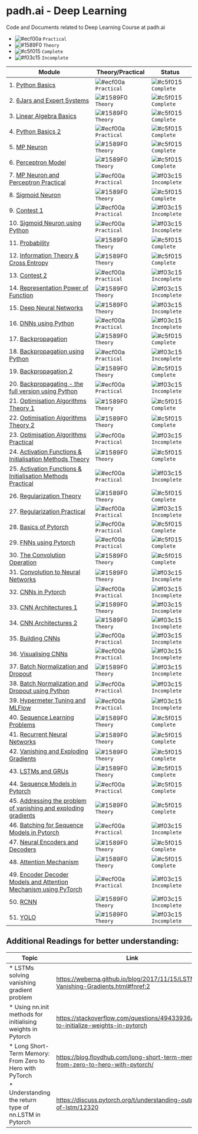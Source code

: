 # padh.ai - Deep Learning
Code and Documents related to Deep Learning Course at padh.ai

- ![#ecf00a](https://placehold.it/15/ecf00a/000000?text=+) `Practical`
- ![#1589F0](https://placehold.it/15/1589F0/000000?text=+) `Theory`
- ![#c5f015](https://placehold.it/15/c5f015/000000?text=+) `Complete`
- ![#f03c15](https://placehold.it/15/f03c15/000000?text=+) `Incomplete`

| Module | Theory/Practical | Status | 
| ------ | ---------------- | ------ |
| 1. [Python Basics](/Module%2001%20-%20Python%20Basics) | ![#ecf00a](https://placehold.it/15/ecf00a/000000?text=+) `Practical`| ![#c5f015](https://placehold.it/15/c5f015/000000?text=+) `Complete` | 
| 2. [6Jars and Expert Systems](/Module%2002%20-%206jars%20and%20Expert%20Systems) |![#1589F0](https://placehold.it/15/1589F0/000000?text=+) `Theory` | ![#c5f015](https://placehold.it/15/c5f015/000000?text=+) `Complete` | 
| 3. [Linear Algebra Basics](/Module%2003%20-%20Vectors%20and%20Matrices)|![#1589F0](https://placehold.it/15/1589F0/000000?text=+) `Theory` | ![#c5f015](https://placehold.it/15/c5f015/000000?text=+) `Complete`|
| 4. [Python Basics 2](/Module%2004%20-%20Python%20Basics2%20and%20Vectors) | ![#ecf00a](https://placehold.it/15/ecf00a/000000?text=+) `Practical` | ![#c5f015](https://placehold.it/15/c5f015/000000?text=+) `Complete`|
| 5. [MP Neuron](/Module%2005%20-%20MCP) |![#1589F0](https://placehold.it/15/1589F0/000000?text=+) `Theory` | ![#c5f015](https://placehold.it/15/c5f015/000000?text=+) `Complete` |
| 6. [Perceptron Model](/Module%2006%20-%20Perceptron) |![#1589F0](https://placehold.it/15/1589F0/000000?text=+) `Theory` | ![#c5f015](https://placehold.it/15/c5f015/000000?text=+) `Complete`|
| 7. [MP Neuron and Perceptron Practical](/Module%2007%20-%20MCP%20and%20Perceptron%20Code) |![#ecf00a](https://placehold.it/15/ecf00a/000000?text=+) `Practical` | ![#f03c15](https://placehold.it/15/f03c15/000000?text=+) `Incomplete` |
| 8. [Sigmoid Neuron](/Module%2008%20-%20Sigmoid%20Neuron) |![#1589F0](https://placehold.it/15/1589F0/000000?text=+) `Theory` | ![#c5f015](https://placehold.it/15/c5f015/000000?text=+) `Complete`|
| 9. [Contest 1](/Module%2009%20-%20Contest1) |![#ecf00a](https://placehold.it/15/ecf00a/000000?text=+) `Practical` | ![#f03c15](https://placehold.it/15/f03c15/000000?text=+) `Incomplete`|
| 10. [Sigmoid Neuron using Python](/Module%2010%20-%20Python%20Sigmoid) |![#ecf00a](https://placehold.it/15/ecf00a/000000?text=+) `Practical` | ![#f03c15](https://placehold.it/15/f03c15/000000?text=+) `Incomplete` |
| 11. [Probability]() |![#1589F0](https://placehold.it/15/1589F0/000000?text=+) `Theory` | ![#c5f015](https://placehold.it/15/c5f015/000000?text=+) `Complete`|
| 12. [Information Theory & Cross Entropy]() |![#1589F0](https://placehold.it/15/1589F0/000000?text=+) `Theory` | ![#c5f015](https://placehold.it/15/c5f015/000000?text=+) `Complete`|
| 13. [Contest 2]() |![#ecf00a](https://placehold.it/15/ecf00a/000000?text=+) `Practical` | ![#f03c15](https://placehold.it/15/f03c15/000000?text=+) `Incomplete`|
| 14. [Representation Power of Function]() |![#1589F0](https://placehold.it/15/1589F0/000000?text=+) `Theory` | ![#f03c15](https://placehold.it/15/f03c15/000000?text=+) `Incomplete`|
| 15. [Deep Neural Networks]() |![#1589F0](https://placehold.it/15/1589F0/000000?text=+) `Theory` | ![#f03c15](https://placehold.it/15/f03c15/000000?text=+) `Incomplete`| 
| 16. [DNNs using Python]() |![#ecf00a](https://placehold.it/15/ecf00a/000000?text=+) `Practical` | ![#f03c15](https://placehold.it/15/f03c15/000000?text=+) `Incomplete`|
| 17. [Backpropagation]() |![#1589F0](https://placehold.it/15/1589F0/000000?text=+) `Theory` | ![#c5f015](https://placehold.it/15/c5f015/000000?text=+) `Complete`|
| 18. [Backpropagation using Python]() |![#ecf00a](https://placehold.it/15/ecf00a/000000?text=+) `Practical` | ![#f03c15](https://placehold.it/15/f03c15/000000?text=+) `Incomplete`|
| 19. [Backpropagation 2]() |![#1589F0](https://placehold.it/15/1589F0/000000?text=+) `Theory` | ![#c5f015](https://placehold.it/15/c5f015/000000?text=+) `Complete`| 
| 20. [Backpropagating - the full version using Python]() |![#ecf00a](https://placehold.it/15/ecf00a/000000?text=+) `Practical` | ![#f03c15](https://placehold.it/15/f03c15/000000?text=+) `Incomplete`|
| 21. [Optimisation Algorithms Theory 1]() | ![#1589F0](https://placehold.it/15/1589F0/000000?text=+) `Theory`| ![#c5f015](https://placehold.it/15/c5f015/000000?text=+) `Complete`|
| 22. [Optimisation Algorithms Theory 2]() |![#1589F0](https://placehold.it/15/1589F0/000000?text=+) `Theory` | ![#c5f015](https://placehold.it/15/c5f015/000000?text=+) `Complete`|
| 23. [Optimisation Algorithms Practical]() |![#ecf00a](https://placehold.it/15/ecf00a/000000?text=+) `Practical` | ![#f03c15](https://placehold.it/15/f03c15/000000?text=+) `Incomplete`|
| 24. [Activation Functions & Initialisation Methods Theory]() |![#1589F0](https://placehold.it/15/1589F0/000000?text=+) `Theory` | ![#c5f015](https://placehold.it/15/c5f015/000000?text=+) `Complete`|
| 25. [Activation Functions & Initialisation Methods Practical]() |![#ecf00a](https://placehold.it/15/ecf00a/000000?text=+) `Practical` | ![#f03c15](https://placehold.it/15/f03c15/000000?text=+) `Incomplete`|
| 26. [Regularization Theory]() |![#1589F0](https://placehold.it/15/1589F0/000000?text=+) `Theory` | ![#c5f015](https://placehold.it/15/c5f015/000000?text=+) `Complete`|
| 27. [Regularization Practical]() | ![#ecf00a](https://placehold.it/15/ecf00a/000000?text=+) `Practical`| ![#f03c15](https://placehold.it/15/f03c15/000000?text=+) `Incomplete`|
| 28. [Basics of Pytorch]() |![#ecf00a](https://placehold.it/15/ecf00a/000000?text=+) `Practical` |  ![#c5f015](https://placehold.it/15/c5f015/000000?text=+) `Complete`|
| 29. [FNNs using Pytorch]() | ![#ecf00a](https://placehold.it/15/ecf00a/000000?text=+) `Practical`| ![#c5f015](https://placehold.it/15/c5f015/000000?text=+) `Complete`|
| 30. [The Convolution Operation]() |![#1589F0](https://placehold.it/15/1589F0/000000?text=+) `Theory` | ![#c5f015](https://placehold.it/15/c5f015/000000?text=+) `Complete`|
| 31. [Convolution to Neural Networks]() |![#1589F0](https://placehold.it/15/1589F0/000000?text=+) `Theory` | ![#f03c15](https://placehold.it/15/f03c15/000000?text=+) `Incomplete`|
| 32. [CNNs in Pytorch]() |![#ecf00a](https://placehold.it/15/ecf00a/000000?text=+) `Practical` | ![#f03c15](https://placehold.it/15/f03c15/000000?text=+) `Incomplete`|
| 33. [CNN Architectures 1]() |![#1589F0](https://placehold.it/15/1589F0/000000?text=+) `Theory` | ![#f03c15](https://placehold.it/15/f03c15/000000?text=+) `Incomplete`|
| 34. [CNN Architectures 2]() |![#1589F0](https://placehold.it/15/1589F0/000000?text=+) `Theory` | ![#f03c15](https://placehold.it/15/f03c15/000000?text=+) `Incomplete`|
| 35. [Building CNNs]() |![#ecf00a](https://placehold.it/15/ecf00a/000000?text=+) `Practical` | ![#f03c15](https://placehold.it/15/f03c15/000000?text=+) `Incomplete`|
| 36. [Visualising CNNs]() |![#ecf00a](https://placehold.it/15/ecf00a/000000?text=+) `Practical` | ![#f03c15](https://placehold.it/15/f03c15/000000?text=+) `Incomplete`|
| 37. [Batch Normalization and Dropout]() |![#1589F0](https://placehold.it/15/1589F0/000000?text=+) `Theory` | ![#f03c15](https://placehold.it/15/f03c15/000000?text=+) `Incomplete`|
| 38. [Batch Normalization and Dropout using Python]() |![#ecf00a](https://placehold.it/15/ecf00a/000000?text=+) `Practical` | ![#f03c15](https://placehold.it/15/f03c15/000000?text=+) `Incomplete`|
| 39. [Hypermeter Tuning and MLFlow]() |![#ecf00a](https://placehold.it/15/ecf00a/000000?text=+) `Practical` | ![#f03c15](https://placehold.it/15/f03c15/000000?text=+) `Incomplete`|
| 40. [Sequence Learning Problems]() |![#1589F0](https://placehold.it/15/1589F0/000000?text=+) `Theory` | ![#c5f015](https://placehold.it/15/c5f015/000000?text=+) `Complete` |
| 41. [Recurrent Neural Networks]() |![#1589F0](https://placehold.it/15/1589F0/000000?text=+) `Theory` | ![#c5f015](https://placehold.it/15/c5f015/000000?text=+) `Complete`|
| 42. [Vanishing and Exploding Gradients]() |![#1589F0](https://placehold.it/15/1589F0/000000?text=+) `Theory` | ![#c5f015](https://placehold.it/15/c5f015/000000?text=+) `Complete`|
| 43. [LSTMs and GRUs]() |![#1589F0](https://placehold.it/15/1589F0/000000?text=+) `Theory` | ![#c5f015](https://placehold.it/15/c5f015/000000?text=+) `Complete`|
| 44. [Sequence Models in Pytorch]() |![#ecf00a](https://placehold.it/15/ecf00a/000000?text=+) `Practical` | ![#c5f015](https://placehold.it/15/c5f015/000000?text=+) `Complete`|
| 45. [Addressing the problem of vanishing and exploding gradients]() |![#1589F0](https://placehold.it/15/1589F0/000000?text=+) `Theory` | ![#c5f015](https://placehold.it/15/c5f015/000000?text=+) `Complete`| 
| 46. [Batching for Sequence Models in Pytorch]() |![#ecf00a](https://placehold.it/15/ecf00a/000000?text=+) `Practical` | ![#f03c15](https://placehold.it/15/f03c15/000000?text=+) `Incomplete`|
| 47. [Neural Encoders and Decoders]() |![#1589F0](https://placehold.it/15/1589F0/000000?text=+) `Theory` | ![#c5f015](https://placehold.it/15/c5f015/000000?text=+) `Complete`|
| 48. [Attention Mechanism]() |![#1589F0](https://placehold.it/15/1589F0/000000?text=+) `Theory` | ![#c5f015](https://placehold.it/15/c5f015/000000?text=+) `Complete`|
| 49. [Encoder Decoder Models and Attention Mechanism using PyTorch]() |![#ecf00a](https://placehold.it/15/ecf00a/000000?text=+) `Practical` | ![#f03c15](https://placehold.it/15/f03c15/000000?text=+) `Incomplete`|
| 50. [RCNN]() |![#1589F0](https://placehold.it/15/1589F0/000000?text=+) `Theory` | ![#f03c15](https://placehold.it/15/f03c15/000000?text=+) `Incomplete`|
| 51. [YOLO]() |![#1589F0](https://placehold.it/15/1589F0/000000?text=+) `Theory` | ![#f03c15](https://placehold.it/15/f03c15/000000?text=+) `Incomplete`|

## Additional Readings for better understanding:

|Topic| Link | 
|---- | ---- |
|* LSTMs solving vanishing gradient problem |https://weberna.github.io/blog/2017/11/15/LSTM-Vanishing-Gradients.html#fnref:2 |
|* Using nn.init methods for initialising weights in Pytorch|https://stackoverflow.com/questions/49433936/how-to-initialize-weights-in-pytorch|
|* Long Short-Term Memory: From Zero to Hero with PyTorch | https://blog.floydhub.com/long-short-term-memory-from-zero-to-hero-with-pytorch/|
|* Understanding the return type of nn.LSTM in Pytorch| https://discuss.pytorch.org/t/understanding-output-of-lstm/12320 | 
